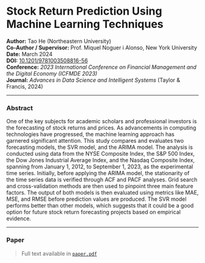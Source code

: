 # Stock Return Prediction Using Machine Learning Techniques

**Author:** Tao He (Northeastern University)  
**Co-Author / Supervisor:** Prof. Miquel Noguer i Alonso, New York University  
**Date:** March 2024  
**DOI:** [10.1201/9781003508816-56](https://doi.org/10.1201/9781003508816-56)  
**Conference:** *2023 International Conference on Financial Management and the Digital Economy (ICFMDE 2023)*  
**Journal:** *Advances in Data Science and Intelligent Systems* (Taylor & Francis, 2024)

---

### Abstract
One of the key subjects for academic scholars and professional investors is the forecasting of
stock returns and prices. As advancements in computing technologies have progressed, the machine
learning approach has garnered significant attention. This study compares and evaluates two forecasting
models, the SVR model, and the ARIMA model. The analysis is conducted using data from the NYSE
Composite Index, the S&P 500 Index, the Dow Jones Industrial Average Index, and the Nasdaq Composite
Index, spanning from January 1, 2012, to September 1, 2023, as the experimental time series. Initially,
before applying the ARIMA model, the stationarity of the time series data is verified through ACF and
PACF analyses. Grid search and cross-validation methods are then used to pinpoint three main feature
factors. The output of both models is then evaluated using metrics like MAE, MSE, and RMSE before
prediction values are produced. The SVR model performs better than other models, which suggests that it
could be a good option for future stock return forecasting projects based on empirical evidence.

---

### Paper
> Full text available in [`paper.pdf`](./paper.pdf)

